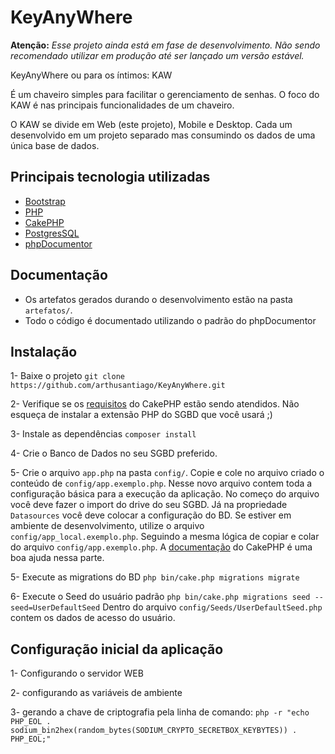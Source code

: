 # KeyAnyWhere 

**Atenção:** *Esse projeto ainda está em fase de desenvolvimento. Não sendo recomendado utilizar em produção até ser lançado um versão estável.*

KeyAnyWhere ou para os íntimos: KAW 

É um chaveiro simples para facilitar o gerenciamento de senhas. O foco do KAW é nas principais funcionalidades de um chaveiro.

O KAW se divide em Web (este projeto), Mobile e Desktop. Cada um desenvolvido em um projeto separado mas consumindo os dados de uma única base de dados. 

## Principais tecnologia utilizadas

- [Bootstrap](https://getbootstrap.com/)
- [PHP](https://www.php.net/releases/8.1/en.php)
- [CakePHP](https://cakephp.org/)
- [PostgresSQL](https://www.postgresql.org/)
-  [phpDocumentor](https://docs.phpdoc.org/)

## Documentação
- Os artefatos gerados durando o desenvolvimento estão na pasta `artefatos/`.
- Todo o código é documentado utilizando o padrão do phpDocumentor

## Instalação

1- Baixe o projeto
`git clone https://github.com/arthusantiago/KeyAnyWhere.git`

2- Verifique se os [requisitos](https://book.cakephp.org/4/en/installation.html) do CakePHP estão sendo atendidos.  Não esqueça de instalar a extensão PHP do SGBD que você usará ;)

3- Instale as dependências
`composer install`

4- Crie o Banco de Dados no seu SGBD preferido.

5- Crie o arquivo `app.php` na pasta `config/`. Copie e cole no arquivo criado o conteúdo de `config/app.exemplo.php`.
Nesse novo arquivo contem toda a configuração básica para a execução da aplicação. 
No começo do arquivo você deve fazer o import do drive do seu SGBD. Já na propriedade `Datasources` você deve colocar a configuração do BD.
Se estiver em ambiente de desenvolvimento, utilize o arquivo `config/app_local.exemplo.php`. Seguindo a mesma lógica de copiar e colar do arquivo `config/app.exemplo.php`. 
A [documentação](https://book.cakephp.org/4/en/quickstart.html#database-configuration) do CakePHP é uma boa ajuda nessa parte.

5- Execute as migrations do BD
`php bin/cake.php migrations migrate`

6- Execute o Seed do usuário padrão
`php bin/cake.php migrations seed --seed=UserDefaultSeed`
Dentro do arquivo `config/Seeds/UserDefaultSeed.php` contem os dados de acesso do usuário.


## Configuração inicial da aplicação

1- Configurando o servidor WEB

2- configurando as variáveis de ambiente

3- gerando a chave de criptografia pela linha de comando:
`php -r "echo PHP_EOL . sodium_bin2hex(random_bytes(SODIUM_CRYPTO_SECRETBOX_KEYBYTES)) . PHP_EOL;"`